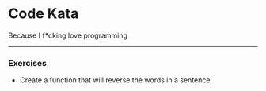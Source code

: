 # Code Kata
Because I f*cking love programming

---

### Exercises
- Create a function that will reverse the words in a sentence.